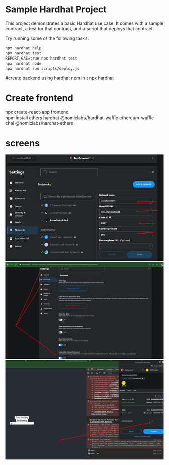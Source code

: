 # Sample Hardhat Project

This project demonstrates a basic Hardhat use case. It comes with a sample contract, a test for that contract, and a script that deploys that contract.

Try running some of the following tasks:

```shell
npx hardhat help
npx hardhat test
REPORT_GAS=true npx hardhat test
npx hardhat node
npx hardhat run scripts/deploy.js
```
#create backend using hardhat
npm init
npx hardhat

# Create frontend
npx create-react-app frontend <br>
npm install ethers hardhat @nomiclabs/hardhat-waffle ethereum-waffle chai @nomiclabs/hardhat-ethers

# screens
![first ](1_set_local_test_network.png)
![second ](2_customize_transaction_nonce_setting.png)
![thrid ](3_set_nonce.png)
